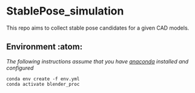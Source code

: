 # StablePose_simulation
This repo aims to collect stable pose candidates for a given CAD models.

## Environment :atom:

*The following instructions assume that you have [anaconda][conda] installed and configured*

```
conda env create -f env.yml
conda activate blender_proc
```



[conda]: https://docs.conda.io/projects/conda/en/latest/user-guide/install/index.html
